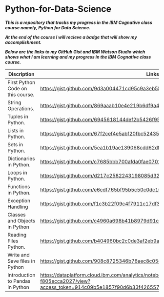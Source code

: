 # Python-for-Data-Science

___This is a repository that tracks my progress in the IBM Cognative class course namely, Python for Data Science.___

___At the end of the course I will recieve a badge that will show my accomplishment.___

___Below are the links to my GitHub Gist and IBM Watson Studio which shows what I am learning and my progress in the IBM Cognative class course.___

Discription                        | Links
---------------------------------- | --------------------------------------------------------
First Python Code on this course.  | https://gist.github.com/9d3a004471cd95c9a3eb55ceec929be4
String Operations.                 | https://gist.github.com/869aaab10e4e219b6df9a45feb96f5e0
Tuples in Python.                  | https://gist.github.com/6945618144def2b5426f95f035b10dc0
Lists in Python.                   | https://gist.github.com/67f2cef4e5abf20fbc52435b990fa6c8
Sets in Python.                    | https://gist.github.com/5ea1b19ae139068cdd62df25ea43acb0
Dictionaries in Python.            | https://gist.github.com/c7685bbb700afda0fae0701812ec09fd
Loops in Python.                   | https://gist.github.com/d217c2582243198085d323e2c2e7809e
Functions in Python.               | https://gist.github.com/e6cdf765bf95b5c50c0dc1017a318196
Exception Handling                 | https://gist.github.com/f1c3b22f09c4f7911c17df382293734a
Classes and Objects in Python      | https://gist.github.com/c4960a698b41b8979d91c5164ce923d3
Reading Files Python.              | https://gist.github.com/b404960bc2c0de3af2eb9af5394ce9bf
Write and Save files in Python     | https://gist.github.com/908c8725346b76aec8c05e422fed5418
Introduction to Pandas in Python   | https://dataplatform.cloud.ibm.com/analytics/notebooks/v2/81177609-0e93-4d33-ad83-f805ecca2027/view?access_token=914c09b5e1857f90d6b33f426557526eb6447dc4aca1da8ffa29c7c507c985ca
